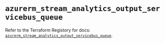 # `azurerm_stream_analytics_output_servicebus_queue`

Refer to the Terraform Registory for docs: [`azurerm_stream_analytics_output_servicebus_queue`](https://www.terraform.io/docs/providers/azurerm/r/stream_analytics_output_servicebus_queue).
